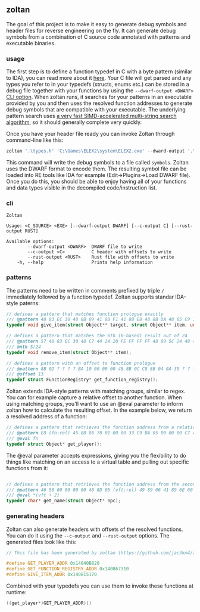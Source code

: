 ## zoltan
The goal of this project is to make it easy to generate debug symbols and header files for reverse engineering on the fly.
It can generate debug symbols from a combination of C source code annotated with patterns and executable binaries.

### usage
The first step is to define a function typedef in C with a byte pattern (similar to IDA), you can read more about it [here](#patterns).
Your C file will get parsed and any types you refer to in your typedefs (structs, enums etc.) can be stored in a debug file together with your functions by using the `--dwarf-output <DWARF>` [CLI option](#cli).
When zoltan runs, it searches for your patterns in an executable provided by you and then uses the resolved function addresses to generate debug symbols that are compatible with your executable.
The underlying pattern search uses [a very fast SIMD-accelerated multi-string search algorithm](https://github.com/BurntSushi/aho-corasick), so it should generally complete very quickly.

Once you have your header file ready you can invoke Zoltan through command-line like this:
```powershell
zoltan '.\types.h' 'C:\Games\ELEX2\system\ELEX2.exe' --dward-output '.\symbols'
```
This command will write the debug symbols to a file called `symbols`. Zoltan uses the DWARF format to encode them. The resulting symbol file can be loaded into RE tools like IDA for example (Edit->Plugins->Load DWARF file).
Once you do this, you should be able to enjoy having all of your functions and data types visible in the decompiled code/instruction list.

### cli
```
Zoltan

Usage: <C_SOURCE> <EXE> [--dwarf-output DWARF] [--c-output C] [--rust-output RUST]

Available options:
        --dwarf-output <DWARF>  DWARF file to write
        --c-output <C>          C header with offsets to write
        --rust-output <RUST>    Rust file with offsets to write
    -h, --help                  Prints help information
```

### patterns
The patterns need to be written in comments prefixed by triple `/` immediately followed by a function typedef.
Zoltan supports standar IDA-style paterns:
```C
// defines a pattern that matches function prologue exactly
/// @pattern 48 83 EC 30 48 8B 09 41 8B F1 41 8B E8 48 8B DA 48 85 C9 74 65
typedef void give_item(struct Object** target, struct Object** item, unsigned int quantity);

// defines a pattern that matches the 6th (0-based) result out of 24
/// @pattern 57 48 83 EC 30 48 C7 44 24 20 FE FF FF FF 48 89 5C 24 48 48 8B
/// @nth 5/24
typedef void remove_item(struct Object** item);

// defines a pattern with an offset to function prologue
/// @pattern 8B 0D ? ? ? ? BA 10 00 00 00 48 8B 0C C8 8B 04 0A 39 ? ? ? ? 01 7F 16
/// @offset 13
typedef struct FunctionRegistry* get_function_registry();
```

Zoltan extends IDA-style patterns with matching groups, similar to regex. You can for example capture a relative offset to another function.
When using matching groups, you'll want to use an @eval parameter to inform zoltan how to calculate the resulting offset.
In the example below, we return a resolved address of a function:
```C
// defines a pattern that retrieves the function address from a relative CALL instruction 
/// @pattern E8 (fn:rel) 45 8B 86 70 01 00 00 33 C9 BA 05 00 00 00 C7 44 24 30 02 00 00 00
/// @eval fn
typedef struct Object* get_player();
```

The @eval parameter accepts expressions, giving you the flexibility to do things like matching on an access to a virtual table and pulling out specific functions from it:
```C

// defines a pattern that retrieves the function address from the second slot of a virtual table
/// @pattern 46 58 00 00 00 00 48 8D 05 (vft:rel) 49 89 06 41 89 6E 60 49 8B C6 4C
/// @eval *(vft + 2)
typedef char* get_name(struct Object* npc);
```

### generating headers
Zoltan can also generate headers with offsets of the resolved functions. You can do it using the `--c-output` and `--rust-output` options.
The generated files look like this:
```C
// This file has been generated by zoltan (https://github.com/jac3km4/zoltan)

#define GET_PLAYER_ADDR 0x14040B820
#define GET_FUNCTION_REGISTRY_ADDR 0x140867310
#define GIVE_ITEM_ADDR 0x140B15170
```
Combined with your typedefs you can use them to invoke these functions at runtime:
```C
((get_player*)GET_PLAYER_ADDR)()
```
